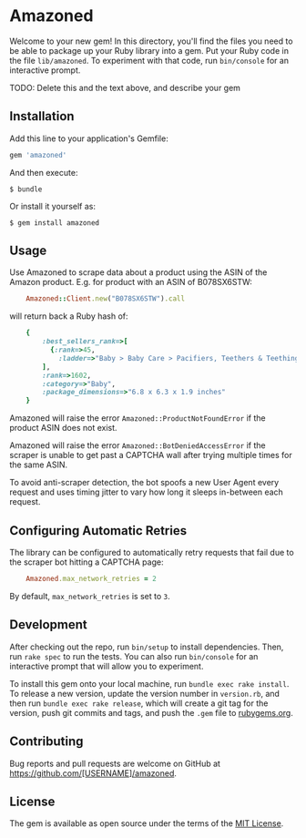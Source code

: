 # Amazoned

Welcome to your new gem! In this directory, you'll find the files you need to be able to package up your Ruby library into a gem. Put your Ruby code in the file `lib/amazoned`. To experiment with that code, run `bin/console` for an interactive prompt.

TODO: Delete this and the text above, and describe your gem

## Installation

Add this line to your application's Gemfile:

```ruby
gem 'amazoned'
```

And then execute:

    $ bundle

Or install it yourself as:

    $ gem install amazoned

## Usage

Use Amazoned to scrape data about a product using the ASIN of the Amazon product.  E.g. for product with an ASIN of B078SX6STW:

```ruby
    Amazoned::Client.new("B078SX6STW").call
```

will return back a Ruby hash of:

```ruby
    {
        :best_sellers_rank=>[
          {:rank=>45,
            :ladder=>"Baby > Baby Care > Pacifiers, Teethers & Teething Relief > Teethers"}
        ],
        :rank=>1602,
        :category=>"Baby",
        :package_dimensions=>"6.8 x 6.3 x 1.9 inches"
    }
```

Amazoned will raise the error `Amazoned::ProductNotFoundError` if the product ASIN does not exist.

Amazoned will raise the error `Amazoned::BotDeniedAccessError`  if the scraper is unable to get past a CAPTCHA wall after trying multiple times for the same ASIN.

To avoid anti-scraper detection, the bot spoofs a new User Agent every request and uses timing jitter to vary how long it sleeps in-between each request.


## Configuring Automatic Retries
The library can be configured to automatically retry requests that fail due to the scraper bot hitting a CAPTCHA page:

```ruby
    Amazoned.max_network_retries = 2
```

By default, `max_network_retries` is set to `3`.

## Development

After checking out the repo, run `bin/setup` to install dependencies. Then, run `rake spec` to run the tests. You can also run `bin/console` for an interactive prompt that will allow you to experiment.

To install this gem onto your local machine, run `bundle exec rake install`. To release a new version, update the version number in `version.rb`, and then run `bundle exec rake release`, which will create a git tag for the version, push git commits and tags, and push the `.gem` file to [rubygems.org](https://rubygems.org).

## Contributing

Bug reports and pull requests are welcome on GitHub at https://github.com/[USERNAME]/amazoned.

## License

The gem is available as open source under the terms of the [MIT License](https://opensource.org/licenses/MIT).
